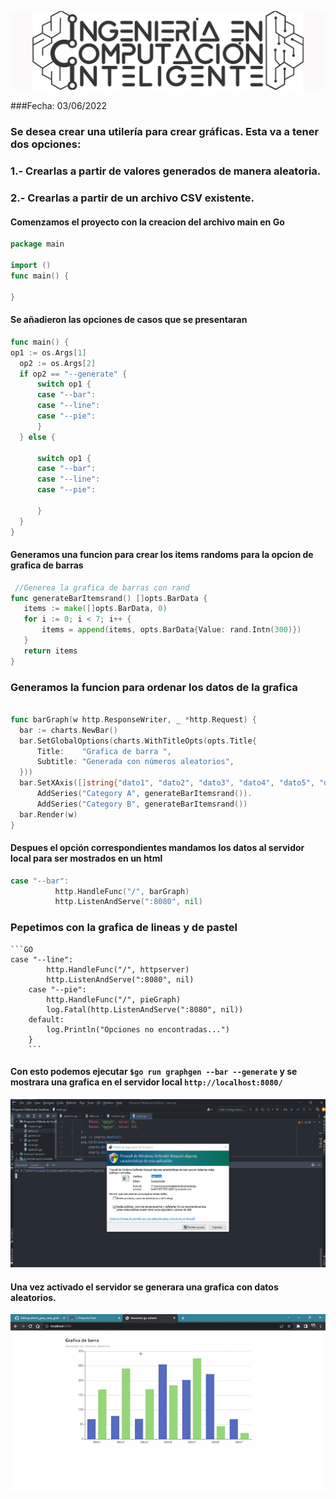 ![ICI LOGO](imgs/ici_logo.png)

###Fecha: 03/06/2022

### Se desea crear una utilería para crear gráficas. Esta va a tener dos opciones:
### 1.- Crearlas a partir de valores generados de manera aleatoria.
### 2.- Crearlas a partir de un archivo CSV existente.


#### Comenzamos el proyecto con la creacion del archivo main en Go

```GO
package main

import ()
func main() {
	
}
 ```
 #### Se añadieron las opciones de casos que se presentaran
 
  ```GO
  func main() {
  op1 := os.Args[1]
	op2 := os.Args[2]
	if op2 == "--generate" {
		switch op1 {
		case "--bar":
		case "--line":	
		case "--pie":
		}
	} else {

		switch op1 {
		case "--bar":
		case "--line":
		case "--pie":

		}
	}
}
   ```
#### Generamos una funcion para crear los items randoms para la opcion de grafica de barras
 ```GO
  //Generea la grafica de barras con rand
func generateBarItemsrand() []opts.BarData {
	items := make([]opts.BarData, 0)
	for i := 0; i < 7; i++ {
		items = append(items, opts.BarData{Value: rand.Intn(300)})
	}
	return items
}
 ```
 ### Generamos la funcion para ordenar los datos de la grafica
  ```GO
  
func barGraph(w http.ResponseWriter, _ *http.Request) {
	bar := charts.NewBar()
	bar.SetGlobalOptions(charts.WithTitleOpts(opts.Title{
		Title:    "Grafica de barra ",
		Subtitle: "Generada con números aleatorios",
	}))
	bar.SetXAxis([]string{"dato1", "dato2", "dato3", "dato4", "dato5", "dato6", "dato7"}).
		AddSeries("Category A", generateBarItemsrand()).
		AddSeries("Category B", generateBarItemsrand())
	bar.Render(w)
}
 ```
 #### Despues el opción correspondientes mandamos los datos al servidor local para ser mostrados en un html
  ```GO
 case "--bar":
			http.HandleFunc("/", barGraph)
			http.ListenAndServe(":8080", nil)
   ```
   
   ### Pepetimos con la grafica de lineas y de pastel 
    ```GO
    case "--line":
			http.HandleFunc("/", httpserver)
			http.ListenAndServe(":8080", nil)
		case "--pie":
			http.HandleFunc("/", pieGraph)
			log.Fatal(http.ListenAndServe(":8080", nil))
		default:
			log.Println("Opciones no encontradas...")
		}
		```
 
 #### Con esto podemos ejecutar ```$go run graphgen --bar --generate``` y se mostrara una grafica en el servidor local ``` http://localhost:8080/ ```
 
![captura1](imgs/cap1.png)

#### Una vez activado el servidor se generara una grafica con datos aleatorios.

![](imgs/gif_barraas.gif)
 
 
   
